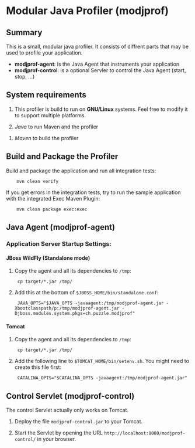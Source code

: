 # Modular Java Profiler (modjprof)
## Summary
This is a small, modular java profiler. It consists of diffrent parts that may be used to profile your application.

- **modjprof-agent**: is the Java Agent that instruments your application
- **modjprof-control**: is a optional Servler to control the Java Agent (start, stop, ...)


## System requirements
 1. This profiler is build to run on **GNU/Linux** systems. Feel free to modify it to support multiple platforms.

 1. *Java* to run Maven and the profiler
 <!-- TODO version (1.6 or newer) -->

 1. *Maven* to build the profiler

## Build and Package the Profiler
Build and package the application and run all integration tests:

        mvn clean verify

If you get errors in the integration tests, try to run the sample application with the integrated  Exec Maven Plugin:

        mvn clean package exec:exec

## Java Agent (modjprof-agent)
### Application Server Startup Settings:
#### JBoss WildFly (Standalone mode)
<!-- ### Domain mode-->
1. Copy the agent and all its dependencies to `/tmp`:

        cp target/*.jar /tmp/

1. Add this at the bottom of `$JBOSS_HOME/bin/standalone.conf`:

        JAVA_OPTS="$JAVA_OPTS -javaagent:/tmp/modjprof-agent.jar -Xbootclasspath/p:/tmp/modjprof-agent.jar -Djboss.modules.system.pkgs=ch.puzzle.modjprof"

#### Tomcat
1. Copy the agent and all its dependencies to `/tmp`:

        cp target/*.jar /tmp/

1. Add the following line to `$TOMCAT_HOME/bin/setenv.sh`. You might need to create this file first:

        CATALINA_OPTS="$CATALINA_OPTS -javaagent:/tmp/modjprof-agent.jar"

## Control Servlet (modjprof-control)
The control Servlet actually only works on Tomcat.

1.  Deploy the file `modjprof-control.jar` to your Tomcat.

2. Start the Servlet by opening the URL `http://localhost:8080/modjprof-control/` in your browser.
